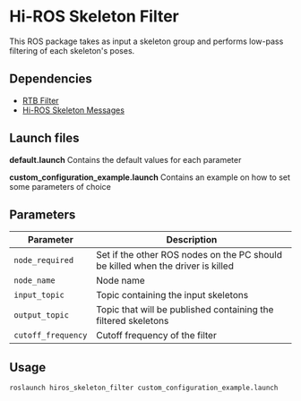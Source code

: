 # Hi-ROS Skeleton Filter

This ROS package takes as input a skeleton group and performs low-pass filtering of each skeleton's poses.


## Dependencies
* [RTB Filter](https://github.com/RealTimeBiomechanics/Filter)
* [Hi-ROS Skeleton Messages](https://github.com/hiros-unipd/skeleton_msgs)


## Launch files
**default.launch**
Contains the default values for each parameter

**custom\_configuration\_example.launch**
Contains an example on how to set some parameters of choice


## Parameters

| Parameter           | Description                                                                     |
| ------------------- | ------------------------------------------------------------------------------- |
| `node_required`     | Set if the other ROS nodes on the PC should be killed when the driver is killed |
| `node_name`         | Node name                                                                       |
| `input_topic`       | Topic containing the input skeletons                                            |
| `output_topic`      | Topic that will be published containing the filtered skeletons                  |
| `cutoff_frequency`  | Cutoff frequency of the filter                                                  |


## Usage
```
roslaunch hiros_skeleton_filter custom_configuration_example.launch
```
